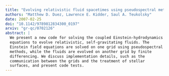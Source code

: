 ```yaml
---
title: "Evolving relativistic fluid spacetimes using pseudospectral methods and finite differencing"
authors: "Matthew D. Duez, Lawrence E. Kidder, Saul A. Teukolsky"
date: 2007-02-25
doi: "10.1142/9789812834300_0197"
arxiv: "gr-qc/0702126"
abstract: |
  We present a new code for solving the coupled Einstein-hydrodynamics
  equations to evolve relativistic, self-gravitating fluids. The
  Einstein field equations are solved on one grid using pseudospectral
  methods, while the fluids are evolved on another grid by finite
  differencing. We discuss implementation details, such as the
  communication between the grids and the treatment of stellar
  surfaces, and present code tests.
---
```


